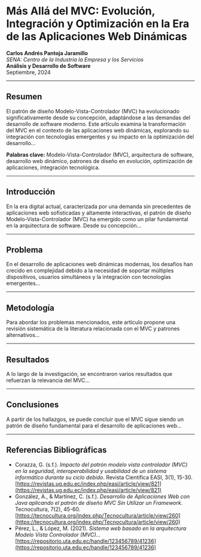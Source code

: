 # Más Allá del MVC: Evolución, Integración y Optimización en la Era de las Aplicaciones Web Dinámicas

**Carlos Andrés Pantoja Jaramillo**  
*SENA: Centro de la Industria la Empresa y los Servicios*  
**Análisis y Desarrollo de Software**  
Septiembre, 2024  

---

## Resumen

El patrón de diseño Modelo-Vista-Controlador (MVC) ha evolucionado significativamente desde su concepción, adaptándose a las demandas del desarrollo de software moderno. Este artículo examina la transformación del MVC en el contexto de las aplicaciones web dinámicas, explorando su integración con tecnologías emergentes y su impacto en la optimización del desarrollo...

**Palabras clave:** Modelo-Vista-Controlador (MVC), arquitectura de software, desarrollo web dinámico, patrones de diseño en evolución, optimización de aplicaciones, integración tecnológica.

---

## Introducción

En la era digital actual, caracterizada por una demanda sin precedentes de aplicaciones web sofisticadas y altamente interactivas, el patrón de diseño Modelo-Vista-Controlador (MVC) ha emergido como un pilar fundamental en la arquitectura de software. Desde su concepción...

---

## Problema

En el desarrollo de aplicaciones web dinámicas modernas, los desafíos han crecido en complejidad debido a la necesidad de soportar múltiples dispositivos, usuarios simultáneos y la integración con tecnologías emergentes...

---

## Metodología

Para abordar los problemas mencionados, este artículo propone una revisión sistemática de la literatura relacionada con el MVC y patrones alternativos...

---

## Resultados

A lo largo de la investigación, se encontraron varios resultados que refuerzan la relevancia del MVC...

---

## Conclusiones

A partir de los hallazgos, se puede concluir que el MVC sigue siendo un patrón de diseño fundamental para el desarrollo de aplicaciones web...

---

## Referencias Bibliográficas

- Corazza, G. (s.f.). *Impacto del patrón modelo vista controlador (MVC) en la seguridad, interoperabilidad y usabilidad de un sistema informático durante su ciclo debido*. Revista Científica EASI, 3(1), 15-30. [https://revistas.ug.edu.ec/index.php/easi/article/view/821](https://revistas.ug.edu.ec/index.php/easi/article/view/821)
- González, A., & Martínez, C. (s.f.). *Desarrollo de Aplicaciones Web con Java aplicando el patrón de diseño MVC Sin Utilizar un Framework*. Tecnocultura, 7(2), 45-60. [https://tecnocultura.org/index.php/Tecnocultura/article/view/260](https://tecnocultura.org/index.php/Tecnocultura/article/view/260)
- Pérez, L., & López, M. (2021). *Sistema web basado en la arquitectura Modelo Vista Controlador (MVC)...* [https://repositorio.uta.edu.ec/handle/123456789/41236](https://repositorio.uta.edu.ec/handle/123456789/41236)
